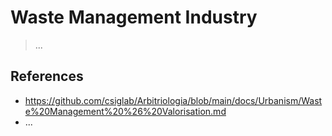 # Waste Management Industry

> ...

## References

- https://github.com/csiglab/Arbitriologia/blob/main/docs/Urbanism/Waste%20Management%20%26%20Valorisation.md
- ...
